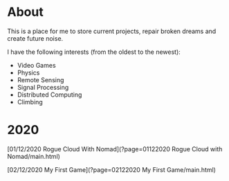 <!-- generate useing https://markdowntohtml.com/  -->

# About
This is a place for me to store current projects, repair broken dreams and create future noise.

I have the following interests (from the oldest to the newest):

- Video Games
- Physics
- Remote Sensing
- Signal Processing
- Distributed Computing
- Climbing

# 2020

[01/12/2020 Rogue Cloud With Nomad](?page=01122020 Rogue Cloud with Nomad/main.html)

[02/12/2020 My First Game](?page=02122020 My First Game/main.html)